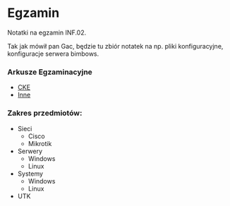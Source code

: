 # Egzamin
Notatki na egzamin INF.02.

Tak jak mówił pan Gac, będzie tu zbiór notatek na np. pliki konfiguracyjne, konfiguracje serwera bimbows.

### Arkusze Egzaminacyjne
- [CKE](https://arkusze.pl/egzamin-zawodowy-kwalifikacja-inf-02/)
- [Inne](https://egzamin-informatyk.pl/arkusze-praktyczne-inf02-ee08-sprzet-systemy-sieci/)

### Zakres przedmiotów:
- Sieci
  - Cisco
  - Mikrotik
- Serwery
  - Windows
  - Linux   
- Systemy
  - Windows
  - Linux
- UTK
